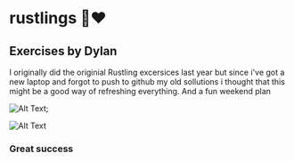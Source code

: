 # rustlings 🦀❤️ 

## Exercises by Dylan 

I originally did the originial Rustling excersices last year but since i've got a new laptop and forgot to push 
to github my old sollutions i thought that this might be a good way of refreshing everything. And a fun weekend plan

![Alt Text](https://media.giphy.com/media/uA8WItRYSRkfm/giphy.gif);

![Alt Text](https://media.giphy.com/media/Od0QRnzwRBYmDU3eEO/giphy.gif)  

### Great success
